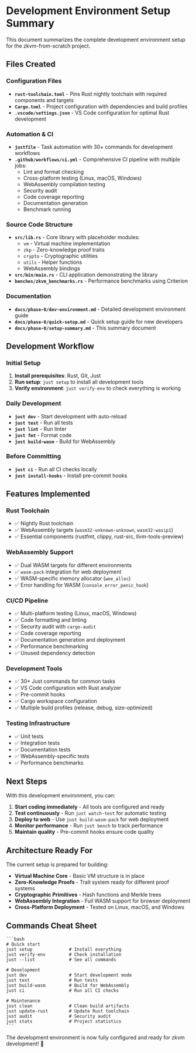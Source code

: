 # Development Environment Setup Summary

This document summarizes the complete development environment setup for the zkvm-from-scratch project.

## Files Created

### Configuration Files
- **`rust-toolchain.toml`** - Pins Rust nightly toolchain with required components and targets
- **`Cargo.toml`** - Project configuration with dependencies and build profiles
- **`.vscode/settings.json`** - VS Code configuration for optimal Rust development

### Automation & CI
- **`justfile`** - Task automation with 30+ commands for development workflows
- **`.github/workflows/ci.yml`** - Comprehensive CI pipeline with multiple jobs:
  - Lint and format checking
  - Cross-platform testing (Linux, macOS, Windows)
  - WebAssembly compilation testing
  - Security audit
  - Code coverage reporting
  - Documentation generation
  - Benchmark running

### Source Code Structure
- **`src/lib.rs`** - Core library with placeholder modules:
  - `vm` - Virtual machine implementation
  - `zkp` - Zero-knowledge proof traits
  - `crypto` - Cryptographic utilities
  - `utils` - Helper functions
  - WebAssembly bindings
- **`src/bin/main.rs`** - CLI application demonstrating the library
- **`benches/zkvm_benchmarks.rs`** - Performance benchmarks using Criterion

### Documentation
- **`docs/phase-0/dev-environment.md`** - Detailed development environment guide
- **`docs/phase-0/quick-setup.md`** - Quick setup guide for new developers
- **`docs/phase-0/setup-summary.md`** - This summary document

## Development Workflow

### Initial Setup
1. **Install prerequisites**: Rust, Git, Just
2. **Run setup**: `just setup` to install all development tools
3. **Verify environment**: `just verify-env` to check everything is working

### Daily Development
- **`just dev`** - Start development with auto-reload
- **`just test`** - Run all tests
- **`just lint`** - Run linter
- **`just fmt`** - Format code
- **`just build-wasm`** - Build for WebAssembly

### Before Committing
- **`just ci`** - Run all CI checks locally
- **`just install-hooks`** - Install pre-commit hooks

## Features Implemented

### Rust Toolchain
- ✅ Nightly Rust toolchain
- ✅ WebAssembly targets (`wasm32-unknown-unknown`, `wasm32-wasip1`)
- ✅ Essential components (rustfmt, clippy, rust-src, llvm-tools-preview)

### WebAssembly Support
- ✅ Dual WASM targets for different environments
- ✅ `wasm-pack` integration for web deployment
- ✅ WASM-specific memory allocator (`wee_alloc`)
- ✅ Error handling for WASM (`console_error_panic_hook`)

### CI/CD Pipeline
- ✅ Multi-platform testing (Linux, macOS, Windows)
- ✅ Code formatting and linting
- ✅ Security audit with `cargo-audit`
- ✅ Code coverage reporting
- ✅ Documentation generation and deployment
- ✅ Performance benchmarking
- ✅ Unused dependency detection

### Development Tools
- ✅ 30+ Just commands for common tasks
- ✅ VS Code configuration with Rust analyzer
- ✅ Pre-commit hooks
- ✅ Cargo workspace configuration
- ✅ Multiple build profiles (release, debug, size-optimized)

### Testing Infrastructure
- ✅ Unit tests
- ✅ Integration tests
- ✅ Documentation tests
- ✅ WebAssembly-specific tests
- ✅ Performance benchmarks

## Next Steps

With this development environment, you can:

1. **Start coding immediately** - All tools are configured and ready
2. **Test continuously** - Run `just watch-test` for automatic testing
3. **Deploy to web** - Use `just build-wasm-pack` for web deployment
4. **Monitor performance** - Run `just bench` to track performance
5. **Maintain quality** - Pre-commit hooks ensure code quality

## Architecture Ready For

The current setup is prepared for building:
- **Virtual Machine Core** - Basic VM structure is in place
- **Zero-Knowledge Proofs** - Trait system ready for different proof systems
- **Cryptographic Primitives** - Hash functions and Merkle trees
- **WebAssembly Integration** - Full WASM support for browser deployment
- **Cross-Platform Deployment** - Tested on Linux, macOS, and Windows

## Commands Cheat Sheet

    ```bash
    # Quick start
    just setup              # Install everything
    just verify-env         # Check installation
    just --list             # See all commands
    
    # Development
    just dev                # Start development mode
    just test               # Run tests
    just build-wasm         # Build for WebAssembly
    just ci                 # Run all CI checks
    
    # Maintenance
    just clean              # Clean build artifacts
    just update-rust        # Update Rust toolchain
    just audit              # Security audit
    just stats              # Project statistics
    ```

The development environment is now fully configured and ready for zkvm development! 🚀